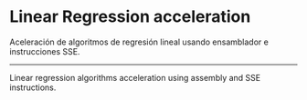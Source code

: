 # Linear Regression acceleration

Aceleración de algoritmos de regresión lineal usando ensamblador e instrucciones SSE.

---

Linear regression algorithms acceleration using assembly and SSE instructions.
